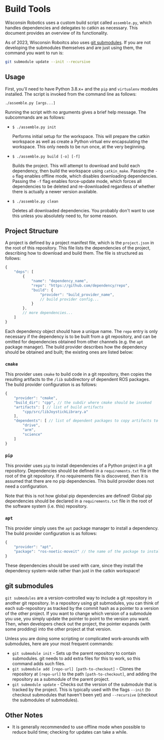# Build Tools

Wisconsin Robotics uses a custom build script called `assemble.py`, which handles dependencies and delegates to catkin as necessary.
This document provides an overview of its functionality.

As of 2023, Wisconsin Roboitcs also uses [git submodules](#git-submodules).  If you are not developing the submodules themselves and are just using them, the command you want to run is:

```bash
git submodule update --init --recursive
```

## Usage

First, you'll need to have Python 3.8.x+ and the `pip` and `virtualenv` modules installed.
The script is invoked from the command line as follows:

```shell
./assemble.py [args...]
```

Running the script with no arguments gives a brief help message.
The subcommands are as follows:

* `$ ./assemble.py init`

  Performs initial setup for the workspace.
  This will prepare the catkin workspace as well as create a Python virtual env encapsulating the workspace.
  This only needs to be run once, at the very beginning.

* `$ ./assemble.py build [-o] [-f]`

  Builds the project.
  This will attempt to download and build each dependency, then build the workspace using `catkin_make`.
  Passing the `-o` flag enables offline mode, which disables downloading dependencies.
  Passing the `-f` flag enables force-update mode, which forces all dependencies to be deleted and re-downloaded regardless of whether there is actually a newer version available.

* `$ ./assemble.py clean`

  Deletes all downloaded dependencies.
  You probably don't want to use this unless you absolutely need to, for some reason.

## Project Structure

A project is defined by a project manifest file, which is the `project.json` in the root of this repository.
This file lists the dependencies of the project, describing how to download and build them.
The file is structured as follows:

```js
{
    "deps": [
        {
            "name": "dependency_name",
            "repo": "https://github.com/dependency/repo",
            "build": {
                "provider": "build_provider_name",
                // build provider config...
            }
        },
        // more dependencies...
    ]
}
```

Each dependency object should have a unique name.
The `repo` entry is only necessary if the dependency is to be built from a git repository, and can be omitted for dependencies obtained from other channels (e.g. the `apt` package manager).
The build provider describes how the dependency should be obtained and built; the existing ones are listed below:

### `cmake`

This provider uses `cmake` to build code in a git repository, then copies the resulting artifacts to the `/lib` subdirectory of dependent ROS packages.
The build provider configuration is as follows:

```js
{
    "provider": "cmake",
    "build_dir": "cpp", // the subdir where cmake should be invoked
    "artifacts": [ // list of build artifacts
        "cpp/src/libJoystickLibrary.a"
    ],
    "dependents": [ // list of dependent packages to copy artifacts to
        "drive",
        "arm",
        "science"
    ]
}
```

### `pip`

This provider uses `pip` to install dependencies of a Python project in a git repository.
Dependencies should be defined in a `requirements.txt` file in the root of the git repository.
If no requirements file is discovered, then it is assumed that there are no pip dependencies.
This build provider does not need a configuration.

Note that this is not how global pip dependencies are defined!
Global pip dependencies should be declared in a `requirements.txt` file in the root of the software system (i.e. this) repository.

### `apt`

This provider simply uses the `apt` package manager to install a dependency.
The build provider configuration is as follows:

```js
{
    "provider": "apt",
    "package": "ros-noetic-moveit" // the name of the package to install
}
```

These dependencies should be used with care, since they install the dependency system-wide rather than just in the catkin workspace!

## git submodules

`git submodules` are a version-controlled way to include a git repository in another git repository.  In a repository using git submodules, you can think of each sub-repository as tracked by the commit hash as a pointer to a version of the other project.  If you want to change which version of a submodule you use, you simply update the pointer to point to the version you want.  Then, when developers check out the project, the pointer expands (with some prodding) into the other project at that version.

Unless you are doing some scripting or complicated work-arounds with submodules, here are your most frequent commands:

* `git submodule init` - Sets up the parent repository to contain submodules.  git needs to add extra files for this to work, so this command adds such files.
* `git submodule add [repo-url] [path-to-checkout]` - Clones the repository at `[repo-url]` to the path `[path-to-checkout]`, and adding the repository as a submodule of the parent project.
* `git submodule update` - Checks out the version of the submodule that is tracked by the project.  This is typically used with the flags `--init` (to checkout submodules that haven't been yet) and `--recursive` (checkout the submodules of submodules).

## Other Notes

* It is generally recommended to use offline mode when possible to reduce build time; checking for updates can take a while.
